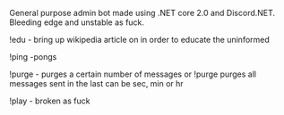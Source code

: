 General purpose admin bot made using .NET core 2.0 and Discord.NET. Bleeding edge and unstable as fuck.

!edu <query> - bring up wikipedia article on <query> in order to educate the uninformed
  
!ping -pongs

!purge <number> - purges a certain number of messages
  or
!purge <time> <multiplier> purges all messages sent in the last <time> <multiplier> can be sec, min or hr

!play - broken as fuck
